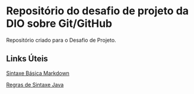 # Repositório do desafio de projeto da DIO sobre Git/GitHub
Repositório criado para o Desafio de Projeto.

## Links Úteis

[Sintaxe Básica Markdown](https://www.markdownguide.org/basic-syntax/)

[Regras de Sintaxe Java](https://felipe-silva-aguiar.gitbook.io/dio-java/gitbook/sintaxe)
